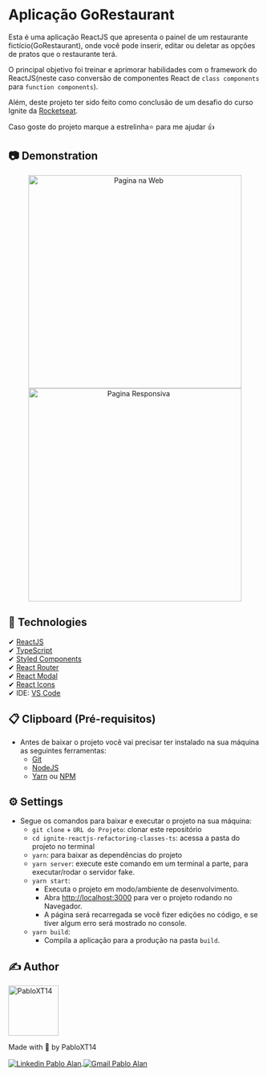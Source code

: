 # Aplicação GoRestaurant

Esta é uma aplicação ReactJS que apresenta o painel de um restaurante fictício(GoRestaurant), onde você pode inserir, editar ou deletar as opções de pratos que o restaurante terá.

O principal objetivo foi treinar e aprimorar habilidades com o framework do ReactJS(neste caso conversão de componentes React de `class components` para `function components`). 

Além, deste projeto ter sido feito como conclusão de um desafio do curso Ignite da [Rocketseat](https://rocketseat.com.br/).

Caso goste do projeto marque a estrelinha⭐ para me ajudar 👍

## 📷 Demonstration
<p align="center">
    <img alt="Pagina na Web" title="Pagina na Web" src="./github/Dem01-React-One-Page-Web.gif" height="425" />
    <img alt="Pagina Responsiva" title="Pagina Responsiva" src="./github/Dem03cd-React-One-Page-Responsividade.gif" height="425" />
</p>

<!-- ## 🏍 Deploy
* Link para acessar o deploy da aplicação: [React-One-Page🔗](https://react-one-page.vercel.app/)
* **NOTE**: O formulário da página esta funcionando.  -->

## 🚀 Technologies
✔ [ReactJS](https://reactjs.org/)
<br/>
✔ [TypeScript](https://www.typescriptlang.org/)
<br/>
✔ [Styled Components](https://styled-components.com/)
<br/>
✔ [React Router](https://reactrouter.com/)
<br/>
✔ [React Modal](https://github.com/reactjs/react-modal)
<br/>
✔ [React Icons](https://react-icons.github.io/react-icons/)
<br/>
✔ IDE: [VS Code](https://code.visualstudio.com/)

## 📋 Clipboard (Pré-requisitos)
- Antes de baixar o projeto você vai precisar ter instalado na sua máquina as seguintes ferramentas:
    * [Git](https://git-scm.com)
    * [NodeJS](https://nodejs.org/en/)
    * [Yarn](https://yarnpkg.com/) ou [NPM](https://www.npmjs.com/)

## ⚙ Settings
- Segue os comandos para baixar e executar o projeto na sua máquina:
    * `git clone` + `URL do Projeto`: clonar este repositório
    * `cd ignite-reactjs-refactoring-classes-ts`: acessa a pasta do projeto no terminal
    * `yarn`: para baixar as dependências do projeto
    * `yarn server`: execute este comando em um terminal a parte, para executar/rodar o servidor fake.
    * `yarn start`: 
        - Executa o projeto em modo/ambiente de desenvolvimento.
        - Abra [http://localhost:3000](http://localhost:3000) para ver o projeto rodando no Navegador.
        - A página será recarregada se você fizer edições no código, e se tiver algum erro será mostrado no console.
    * `yarn build`: 
        - Compila a aplicação para a produção na pasta `build`.

## ✍ Author
<img alt="PabloXT14" title="PabloXT14" src="https://avatars.githubusercontent.com/u/71723595?s=400&u=f7a1ec0c2e1f7cd1acf79f61043dbc75b1079de6&v=4" width="100">
<p>
    Made with 💜 by PabloXT14
</p>
<p align="left">
    <a href="https://www.linkedin.com/in/pabloalan/" target="_blank">
        <img align="center" src="https://img.shields.io/badge/LinkedIn-%230077B5?style=for-the-badge&logo=linkedin&logoColor=white" alt="Linkedin Pablo Alan" />
    </a>
    <a href="mailto:pabloxt14@gmail.com" target="_blank">
        <img align="center" src="https://img.shields.io/badge/Gmail-FF0000?style=for-the-badge&logo=gmail&logoColor=white" alt="Gmail Pablo Alan" />
    </a>
</p>


